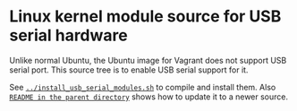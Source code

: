 # Linux kernel module source for USB serial hardware

Unlike normal Ubuntu, the Ubuntu image for Vagrant does not support USB serial
port. This source tree is to enable USB serial support for it.

See [`../install_usb_serial_modules.sh`](../install_usb_serial_modules.sh)
to compile and install them. Also [`README in the parent directory`](../) shows
how to update it to a newer source.
